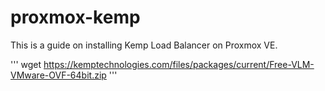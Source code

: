 # proxmox-kemp
This is a guide on installing Kemp Load Balancer on Proxmox VE.

'''
wget https://kemptechnologies.com/files/packages/current/Free-VLM-VMware-OVF-64bit.zip
'''
